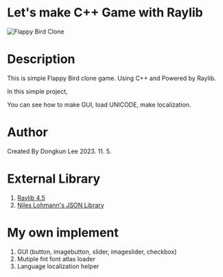 # Let's make C++ Game with Raylib

![Flappy Bird Clone](https://lawwiki.kr/lib/exe/fetch.php/raylib:flappybirdlocalization.png?w=600&tok=2f899a)

# Description 
This is simple Flappy Bird clone game.
Using C++ and Powered by Raylib. 

In this simple project, 

You can see how to make GUI, load UNICODE, make localization.

# Author 
Created  By Dongkun Lee 
2023. 11. 5. 


# External Library

1. [Raylib 4.5](https://github.com/raysan5/raylib/releases)
2. [Niles Lohmann's JSON Library](https://github.com/nlohmann/json)

# My own implement 

1. GUI (button, imagebutton, slider, imageslider, checkbox)
2. Mutiple fnt font atlas loader
3. Language localization helper